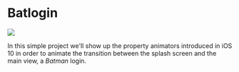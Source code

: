 # Batlogin
![](https://dl.dropboxusercontent.com/u/66300733/App-Resources/Batlogin/preview.png)

In this simple project we'll show up the property animators introduced in iOS 10 in order to animate the transition between the splash screen and the main view, a *Batman* login.